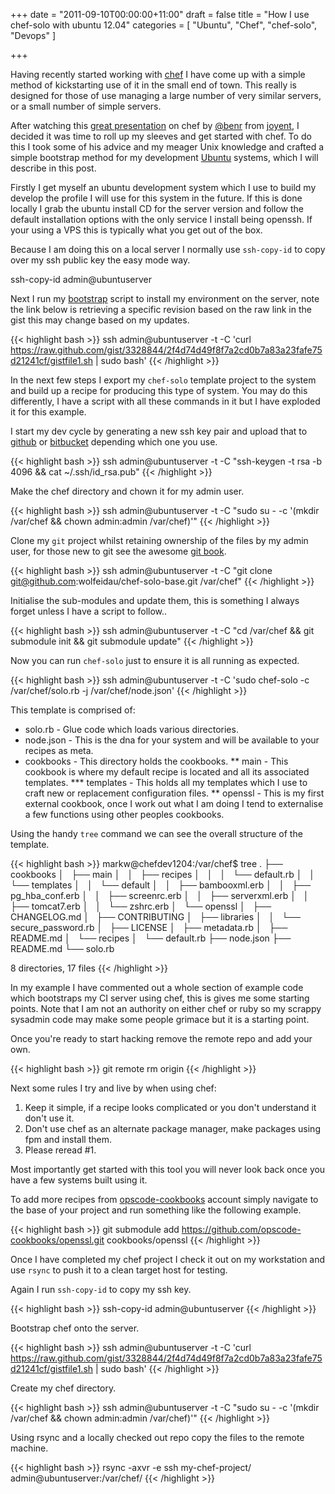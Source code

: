 +++
date = "2011-09-10T00:00:00+11:00"
draft = false
title = "How I use chef-solo with ubuntu 12.04"
categories = [ "Ubuntu", "Chef", "chef-solo", "Devops" ]

+++

Having recently started working with [chef](http://www.opscode.com/chef/) I have come up with a simple method of kickstarting use of it in the small
end of town. This really is designed for those of use managing a large number of very similar servers, or a small number
of simple servers.


After watching this [great presentation](http://www.youtube.com/watch?v=he7vxhm6v64&feature=youtu.be) on chef by [@benr](https://twitter.com/benr) from [joyent](http://joyent.com/), I decided it was time to roll up my sleeves and
get started with chef. To do this I took some of his advice and my meager Unix knowledge and crafted a simple bootstrap method
for my development [Ubuntu](http://ubuntu.com) systems, which I will describe in this post.

Firstly I get myself an ubuntu development system which I use to build my develop the profile I will use for this system
in the future. If this is done locally I grab the ubuntu install CD for the server version and follow the default
installation options with the only service I install being openssh. If your using a VPS this is typically what you get out
of the box.

Because I am doing this on a local server I normally use `ssh-copy-id` to copy over my ssh public key the easy mode way.

ssh-copy-id admin@ubuntuserver

Next I run my [bootstrap](https://gist.github.com/3328844) script to install my environment on the server, note the link below
is retrieving a specific revision based on the raw link in the gist this may change based on my updates.

{{< highlight bash >}}
ssh admin@ubuntuserver -t -C 'curl https://raw.github.com/gist/3328844/2f4d74d49f8f7a2cd0b7a83a23fafe75d21241cf/gistfile1.sh | sudo bash'
{{< /highlight >}}

In the next few steps I export my `chef-solo` template project to the system and build up a recipe for producing this
type of system. You may do this differently, I have a script with all these commands in it but I have exploded it
for this example.

I start my dev cycle by generating a new ssh key pair and upload that to [github](https://github.com) or [bitbucket](https://bitbucket.org/) depending which one you use.

{{< highlight bash >}}
ssh admin@ubuntuserver -t -C "ssh-keygen -t rsa -b 4096 && cat ~/.ssh/id_rsa.pub"
{{< /highlight >}}

Make the chef directory and chown it for my admin user.

{{< highlight bash >}}
ssh admin@ubuntuserver -t -C "sudo su - -c '(mkdir /var/chef && chown admin:admin /var/chef)'"
{{< /highlight >}}

Clone my `git` project whilst retaining ownership of the files by my admin user, for those new to git see the awesome [git book](http://git-scm.com/book).

{{< highlight bash >}}
ssh admin@ubuntuserver -t -C "git clone git@github.com:wolfeidau/chef-solo-base.git /var/chef"
{{< /highlight >}}

Initialise the sub-modules and update them, this is something I always forget unless I have a script to follow..

{{< highlight bash >}}
ssh admin@ubuntuserver -t -C "cd /var/chef && git submodule init && git submodule update"
{{< /highlight >}}

Now you can run `chef-solo` just to ensure it is all running as expected.

{{< highlight bash >}}
ssh admin@ubuntuserver -t -C 'sudo chef-solo -c /var/chef/solo.rb -j /var/chef/node.json'
{{< /highlight >}}

This template is comprised of:

* solo.rb - Glue code which loads various directories.
* node.json - This is the dna for your system and will be available to your recipes as meta.
* cookbooks - This directory holds the cookbooks.
** main - This cookbook is where my default recipe is located and all its associated templates.
*** templates - This holds all my templates which I use to craft new or replacement configuration files.
** openssl - This is my first external cookbook, once I work out what I am doing I tend to externalise a few functions using other peoples cookbooks.

Using the handy `tree` command we can see the overall structure of the template.

{{< highlight bash >}}
markw@chefdev1204:/var/chef$ tree
.
├── cookbooks
│   ├── main
│   │   ├── recipes
│   │   │   └── default.rb
│   │   └── templates
│   │       └── default
│   │           ├── bambooxml.erb
│   │           ├── pg_hba_conf.erb
│   │           ├── screenrc.erb
│   │           ├── serverxml.erb
│   │           ├── tomcat7.erb
│   │           └── zshrc.erb
│   └── openssl
│       ├── CHANGELOG.md
│       ├── CONTRIBUTING
│       ├── libraries
│       │   └── secure_password.rb
│       ├── LICENSE
│       ├── metadata.rb
│       ├── README.md
│       └── recipes
│           └── default.rb
├── node.json
├── README.md
└── solo.rb

8 directories, 17 files
{{< /highlight >}}

In my example I have commented out a whole section of example code which bootstraps my CI server using chef, this is
gives me some starting points. Note that I am not an authority on either chef or ruby so my scrappy sysadmin code may
make some people grimace but it is a starting point.

Once you're ready to start hacking remove the remote repo and add your own.

{{< highlight bash >}}
git remote rm origin
{{< /highlight >}}

Next some rules I try and live by when using chef:

1. Keep it simple, if a recipe looks complicated or you don't understand it don't use it.
2. Don't use chef as an alternate package manager, make packages using fpm and install them.
3. Please reread #1.

Most importantly get started with this tool you will never look back once you have a few systems built using it.

To add more recipes from [opscode-cookbooks](https://github.com/opscode-cookbooks) account simply navigate to the base of your project and run something like the
following example.

{{< highlight bash >}}
git submodule add https://github.com/opscode-cookbooks/openssl.git cookbooks/openssl
{{< /highlight >}}

Once I have completed my chef project I check it out on my workstation and use `rsync` to push it to a clean target host for testing.

Again I run `ssh-copy-id` to copy my ssh key.

{{< highlight bash >}}
ssh-copy-id admin@ubuntuserver
{{< /highlight >}}

Bootstrap chef onto the server.

{{< highlight bash >}}
ssh admin@ubuntuserver -t -C 'curl https://raw.github.com/gist/3328844/2f4d74d49f8f7a2cd0b7a83a23fafe75d21241cf/gistfile1.sh | sudo bash'
{{< /highlight >}}

Create my chef directory.

{{< highlight bash >}}
ssh admin@ubuntuserver -t -C "sudo su - -c '(mkdir /var/chef && chown admin:admin /var/chef)'"
{{< /highlight >}}

Using rsync and a locally checked out repo copy the files to the remote machine.

{{< highlight bash >}}
rsync -axvr -e ssh my-chef-project/ admin@ubuntuserver:/var/chef/
{{< /highlight >}}


